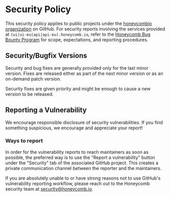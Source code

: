 # Security Policy

This security policy applies to public projects under the [honeycombio organization][gh-organization] on GitHub.
For security reports involving the services provided at `(ui|ui-eu|api|api-eu).honeycomb.io`, refer to the [Honeycomb Bug Bounty Program][bugbounty] for scope, expectations, and reporting procedures.

## Security/Bugfix Versions

Security and bug fixes are generally provided only for the last minor version.
Fixes are released either as part of the next minor version or as an on-demand patch version.

Security fixes are given priority and might be enough to cause a new version to be released.

## Reporting a Vulnerability

We encourage responsible disclosure of security vulnerabilities.
If you find something suspicious, we encourage and appreciate your report!

### Ways to report

In order for the vulnerability reports to reach maintainers as soon as possible, the preferred way is to use the "Report a vulnerability" button under the "Security" tab of the associated GitHub project.
This creates a private communication channel between the reporter and the maintainers.

If you are absolutely unable to or have strong reasons not to use GitHub's vulnerability reporting workflow, please reach out to the Honeycomb security team at [security@honeycomb.io](mailto:security@honeycomb.io).

[gh-organization]: https://github.com/honeycombio
[bugbounty]: https://www.honeycomb.io/bugbountyprogram
